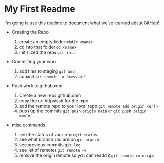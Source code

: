 # My First Readme

I'm going to use this readme to document what we've learned about GitHub!
- Creating the Repo
    1. create an empty folder `mkdir <name>`
    2. cd into that folder `cd <name>`
    3. initialized the repo `git init`

- Committing your work
    1. add files to staging `git add .`
    2. commit `git commit -m "message"`

- Push work to github.com
    1. Create a new repo github.com
    2. copy the url https/ssh for the repo
    3. add the remote repo to your local repo `git remote add origin <url>`
    4. push up the commits `git push origin main` or `git push origin master`

- misc commands
    1. see the status of your repo `git status`
    1. see what branch you are on `git branch`
    1. see previous commits `git log`
    1. see list of remotes `git remote -v`
    1. remove the origin remote so you can readd it `git remote rm origin`